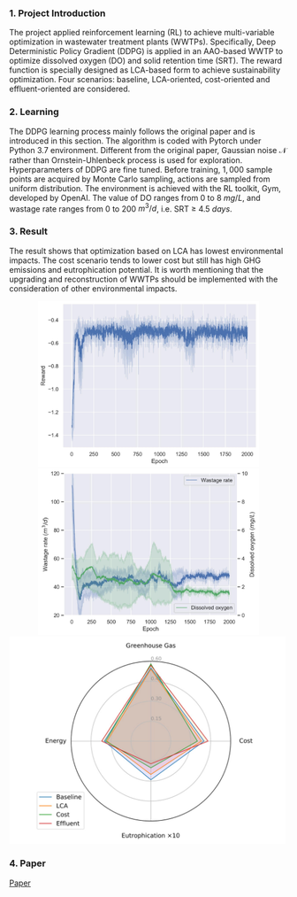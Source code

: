 ### 1. Project Introduction
The project applied reinforcement learning (RL) to achieve multi-variable optimization in wastewater treatment plants (WWTPs). Specifically, Deep Deterministic Policy Gradient (DDPG) is applied in an AAO-based WWTP to optimize dissolved oxygen (DO) and solid retention time (SRT). The reward function is specially designed as LCA-based form to achieve sustainability optimization. Four scenarios: baseline, LCA-oriented, cost-oriented and effluent-oriented are considered.

### 2. Learning
The DDPG learning process mainly follows the original paper and is introduced in this section. The algorithm is coded with Pytorch under Python 3.7 environment.
Different from the original paper, Gaussian noise $\mathcal{N}$ rather than Ornstein-Uhlenbeck process is used for exploration.
Hyperparameters of DDPG are fine tuned. Before training, $1,000$ sample points are acquired by Monte Carlo sampling, actions are sampled from uniform distribution. The environment is achieved with the RL toolkit, Gym, developed by OpenAI. The value of DO ranges from 0 to 8 $mg/L$, and wastage rate ranges from 0 to 200 $m^3/d$, i.e. SRT $\geq$ 4.5 $days$. 

### 3. Result
The result shows that optimization based on LCA has lowest environmental impacts. The cost scenario tends to lower cost but still has high GHG emissions and eutrophication potential. It is worth mentioning that the upgrading and reconstruction of WWTPs should be implemented with the consideration of other environmental impacts.

<center class="half">
<img src="./res/pic/reward.jpg" width = "400"/><img src="./res/pic/parameter.jpg" width = "400"/>
</center>

<img src="./res/pic/spider.jpg" width = "500" alt="spider" align=center/>

### 4. Paper
[Paper](http://www.google.com) 

